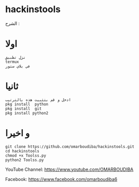 # hackinstools
الشرح :
# اولا
```
نزل تطبيق
termux 
في بلاي ستور
```
# ثانيا
```
ادخل و قم بتثبيت هذه بالترتيب
pkg install  python
pkg install  git
pkg install python2
```
# و اخيرا
```
git clone https://github.com/omarboudiba/hackinstools.git
cd hackinstools
chmod +x Toolss.py
python2 Toolss.py
```

YouTube Channel: https://www.youtube.com/OMARBOUDIBA


Facebook: https://www.facebook.com/omarboudiba6

